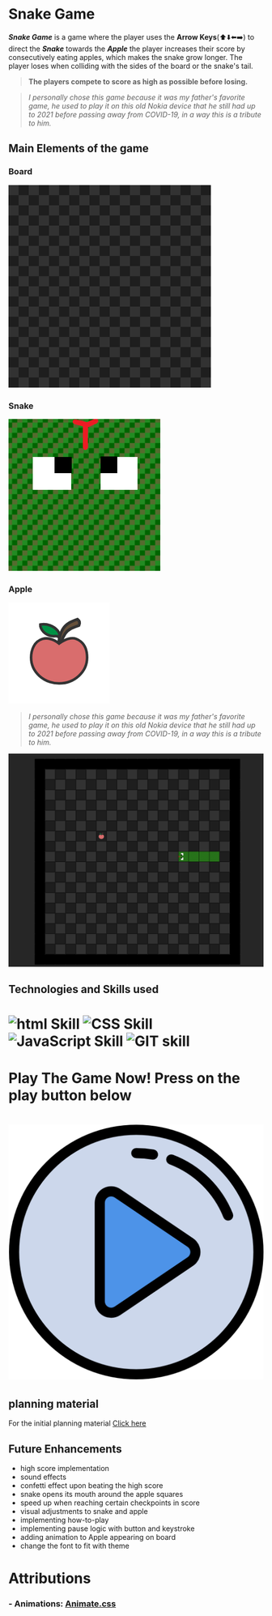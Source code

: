 # Snake Game
***Snake Game*** is a game where the player uses the **Arrow Keys**(⬆️⬇️⬅️➡️) to direct the ***Snake***
towards the ***Apple*** the player increases their score by consecutively eating apples, which makes the snake grow longer. The player loses when colliding with the sides of the board or the snake's tail.
> **The players compete to score as high as possible before losing.** 

>*I personally chose this game because it was my father's favorite game, he used to play it on this old Nokia device that he still had up to 2021 before passing away from COVID-19, in a way this is a tribute to him.* 

## Main Elements of the game
### Board
![board](./assets/readme/board.png)
### Snake
![snake](./assets/readme/j.png)
### Apple 
![Apple](./assets/readme/apple.png)



>*I personally chose this game because it was my father's favorite game, he used to play it on this old Nokia device that he still had up to 2021 before passing away from COVID-19, in a way this is a tribute to him.* 


![Snake Game Screenshot](./assets/readme/screenshot.png)
## Technologies and Skills used

# ![html Skill](https://img.shields.io/badge/HTML-239120?style=for-the-badge&logo=html5&logoColor=white)   ![CSS Skill](https://img.shields.io/badge/CSS-239120?&style=for-the-badge&logo=css3&logoColor=white)    ![JavaScript Skill](https://img.shields.io/badge/JavaScript-323330?style=for-the-badge&logo=javascript&logoColor=F7DF1E)    ![GIT skill](https://img.shields.io/badge/GIT-E44C30?style=for-the-badge&logo=git&logoColor=white)


# Play The Game Now! Press on the play button below
# [![Play](./assets/readme/play.png)](https://fsharayri.github.io/Snake-Game/) 


## planning material
For the initial planning material [Click here](https://docs.google.com/document/d/1KdzVdU4wa9pIRd8ItaUslJwcO0XZ_I8rpmsuNOFbUW0/edit)


## Future Enhancements
- high score implementation
- sound effects 
- confetti effect upon beating the high score 
- snake opens its mouth around the apple squares
- speed up when reaching certain checkpoints in score
- visual adjustments to snake and apple
- implementing how-to-play 
- implementing pause logic with button and keystroke
- adding animation to Apple appearing on board
- change the font to fit with theme


# Attributions
### - Animations: [Animate.css](https://animate.style/)